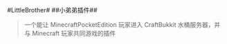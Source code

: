 #LittleBrother#
##小弟弟插件##

>一个能让 MinecraftPocketEdition 玩家进入 CraftBukkit 水桶服务器，并与 Minecraft 玩家共同游戏的插件
